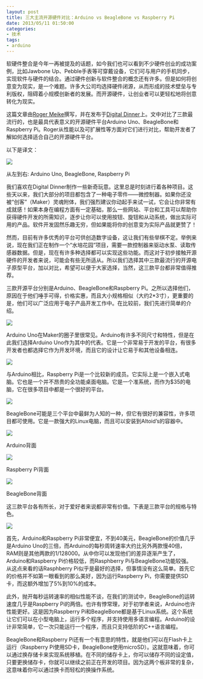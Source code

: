 ```yaml
---
layout: post
title: 三大主流开源硬件对比：Arduino vs BeagleBone vs Raspberry Pi
date: 2013/05/11 01:50:00
categories: 
- 技术
tags: 
- arduino
---
```


软硬件整合是今年一再被提及的话题，如今我们也可以看到不少硬件创业的成功案例，比如Jawbone Up、Pebble手表等可穿戴设备，它们可与用户的手机同步，实现软件与硬件的结合。通过硬件创新与软件整合的概念还有许多。但是如何将创意变为现实，是一个难题。许多大公司均选择硬件闭源，从而形成的技术壁垒与专利版权，阻碍着小规模创新者的发展。而开源硬件，让创业者可以更轻松地将创意转化为现实。

这篇文章由[Roger Meike](https://plus.google.com/110958667007088273579/about)撰写，并在发布于[Digital Dinner](http://digitaldiner.blogspot.com/)上。文中对比了三款最流行的，也是最具代表意义的开源硬件平台Arduino Uno、BeagleBone和Raspberry Pi。Roger从性能以及可扩展性等方面对它们进行对比，帮助开发者了解如何选择适合自己的开源硬件平台。

以下是译文：

![](https://ww1.sinaimg.cn/large/006tNc79gw1fahpl4tohpj30fa03zmxj.jpg)  

从左到右: Arduino Uno, BeagleBone, Raspberry Pi

我们喜欢在Digital Dinner制作一些新奇玩意。这里总是时刻进行着各种项目。这些天以来，我们大部分的项目都包含了一种电子零件——微控制器。如果你还没被“创客”（Maker）灵魂附体，我们强烈建议你动起手来试一试，它会让你非常有成就感！如果本身在编程方面有一定基础，那么一些网站、平台和工具可以帮助你获得硬件开发的所需知识，逐步让你可以使用按钮、旋钮和从动系统，做出实际可用的产品。软件开发固然乐趣无穷，但如果能将你的创意变为实际产品就更赞了！

然而，目前有许多优秀的平台可供创造数字设备，这让我们有些举棋不定。举例来说，现在我们正在制作一个“水培花园”项目，需要一款控制器来驱动水泵、读取传感器数据。但是，现在有许多种选择都可以实现这些功能。而这对于初步接触开源硬件的开发者来说，可能会有些无所适从。所以我们选择其中三款最流行的开源电子原型平台，加以对比，希望可以便于大家选择，当然，这三款平台都非常值得推荐。

三款开源平台分别是Arduino、BeagleBone和Raspberry Pi。之所以选择他们，原因在于他们唾手可得，价格实惠，而且大小规格相似（大约2*3寸），更重要的是，他们可以广泛应用于电子产品开发工作中。在比较前，我们先进行简单的介绍。

![](https://ww4.sinaimg.cn/large/006tNc79gw1fahpl8s0auj30fa0bfq5j.jpg)  

Arduino Uno在Maker的圈子里很常见。Arduino有许多不同尺寸和特性，但是在此我们选择Arduino Uno作为其中的代表。它是一个非常易于开发的平台，有很多开发者也都选择它作为开发环境，而且它的设计让它易于和其他设备相连。

![](https://ww3.sinaimg.cn/large/006tNc79gw1fahplea2dij30fa0bfq5j.jpg)  

与Arduino相比，Raspberry Pi是一个比较新的成员。它实际上是一个嵌入式电脑。它也是一个并不昂贵的全功能桌面电脑。它是一个准系统，而作为$35的电脑，它在很多项目中都是一个很好的平台。

![](https://ww4.sinaimg.cn/large/006tNc79gw1fahplhx75xj30fa0aptb2.jpg)  

BeagleBone可能是三个平台中最鲜为人知的一种，但它有很好的兼容性，许多项目都可使用。它是一款强大的Linux电脑，而且可以安装到Altoid’s的容器中。

![](https://ww4.sinaimg.cn/large/006tNc79gw1fahplkhaitj30fa0aptb2.jpg)  

Arduino背面

![](https://ww4.sinaimg.cn/large/006tNc79gw1fahplozzdwj30fa0af76u.jpg)  

Raspberry Pi背面

![](https://ww1.sinaimg.cn/large/006tNc79gw1fahplsg89zj30fa0a6wh3.jpg)  

BeagleBone背面

这三款平台各有所长，对于爱好者来说都非常有价值。下表是三款平台的规格与特色。

![](https://ww4.sinaimg.cn/large/006tNc79gw1fahplxuffrj30fa0cuadl.jpg)  

首先，Arduino和Raspberry Pi非常便宜，不到40美元，BeagleBone的价值几乎是Arduino Uno的三倍，而Arduino的每秒周转速率大约比另外两款慢40倍，RAM则是其他两款的1/128000。从中你可以发现他们的差异逐渐产生了，Arduino和Raspberry Pi价格较低，而Rasphberry Pi与BeagleBone功能较强。从这点来看的话Rasphberry Pi似乎是最好的选择，但事情没有这么简单。首先它的价格并不如第一眼看到的那么美好，因为运行Raspberry Pi，你需要提供SD卡，而这额外增加了5%到10%的成本。

此外，抛开每秒运转速率的相似性能不谈，在我们的测试中，BeagleBone的运转速度几乎是Raspberry Pi的两倍。也许有悖常理，对于初学者来说，Arduino也许性能更好。这是因为Raspberry Pi和BeagleBone都是基于Linux系统。这个系统让它们可以在小型电脑上，运行多个程序，并支持使用多语言编程。Arduino的设计非常简单，它一次只能运行一个程序，而且只支持低阶的C++语言编程。

BeagleBone和Raspberry Pi还有一个有意思的特性，就是他们可以在Flash卡上运行（Raspberry Pi使用SD卡，BeagleBone使用microSD）。这就意味着，你可以通过换存储卡来实现系统移植。在不同的储存卡上，你可以储存不同的设定值，只要更换储存卡，你就可以继续之前正在开发的项目。因为这两个板非常的复杂，这意味着你可以通过换卡而轻松的换操作系统。

